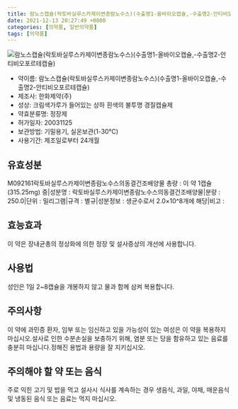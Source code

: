 ```yaml
---
title: 람노스캡슐(락토바실루스카제이변종람노수스)(수출명1-올바이오캡슐,-수출명2-안티비오포르테캡슐)
date: 2021-12-13 20:27:49 +0800
categories: [의약품, 일반의약품]
tags: [의약품]
---
```

![람노스캡슐(락토바실루스카제이변종람노수스)(수출명1-올바이오캡슐,-수출명2-안티비오포르테캡슐)](https://nedrug.mfds.go.kr/pbp/cmn/itemImageDownload/151326603582900087)

- 약이름: 람노스캡슐(락토바실루스카제이변종람노수스)(수출명1-올바이오캡슐,-수출명2-안티비오포르테캡슐)
- 제조사: 한화제약(주)
- 성상: 크림색가루가 들어있는 상하 흰색의 불투명 경질캡슐제
- 약효분류명: 정장제
- 허가일자: 20031125
- 보관방법: 기밀용기, 실온보관(1-30℃)
- 사용기간: 제조일로부터 24개월
## 유효성분
M092161락토바실루스카제이변종람노수스의동결건조배양물
총량 : 이 약 1캡슐 (315.25mg) 중|성분명 : 락토바실루스카제이변종람노수스의동결건조배양물|분량 : 250.0|단위 : 밀리그램|규격 : 별규|성분정보 : 생균수로서 2.0×10^8개에 해당|비고 :
## 효능효과
이 약은 장내균총의 정상화에 의한 정장 및 설사증상의 개선에 사용합니다.
## 사용법
성인은 1일 2~8캡슐을 개봉하지 않고 물과 함께 삼켜 복용합니다.
## 주의사항
이 약에 과민증 환자, 임부 또는 임신하고 있을 가능성이 있는 여성은 이 약을 복용하지 마십시오.설사로 인한 수분손실을 보충하기 위해, 염분 또는 당을 함유하고 있는 음료를 충분히 마십니다.정해진 용법과 용량을 잘 지키십시오.
## 주의해야 할 약 또는 음식
주로 익힌 고기 및 밥을 먹고 설사시 식사를 계속하는 경우 생음식, 과일, 야채, 매운음식 및 냉동된 음식 또는 음료는 먹지 마십시오.
